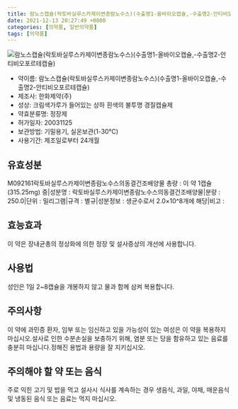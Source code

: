 ```yaml
---
title: 람노스캡슐(락토바실루스카제이변종람노수스)(수출명1-올바이오캡슐,-수출명2-안티비오포르테캡슐)
date: 2021-12-13 20:27:49 +0800
categories: [의약품, 일반의약품]
tags: [의약품]
---
```

![람노스캡슐(락토바실루스카제이변종람노수스)(수출명1-올바이오캡슐,-수출명2-안티비오포르테캡슐)](https://nedrug.mfds.go.kr/pbp/cmn/itemImageDownload/151326603582900087)

- 약이름: 람노스캡슐(락토바실루스카제이변종람노수스)(수출명1-올바이오캡슐,-수출명2-안티비오포르테캡슐)
- 제조사: 한화제약(주)
- 성상: 크림색가루가 들어있는 상하 흰색의 불투명 경질캡슐제
- 약효분류명: 정장제
- 허가일자: 20031125
- 보관방법: 기밀용기, 실온보관(1-30℃)
- 사용기간: 제조일로부터 24개월
## 유효성분
M092161락토바실루스카제이변종람노수스의동결건조배양물
총량 : 이 약 1캡슐 (315.25mg) 중|성분명 : 락토바실루스카제이변종람노수스의동결건조배양물|분량 : 250.0|단위 : 밀리그램|규격 : 별규|성분정보 : 생균수로서 2.0×10^8개에 해당|비고 :
## 효능효과
이 약은 장내균총의 정상화에 의한 정장 및 설사증상의 개선에 사용합니다.
## 사용법
성인은 1일 2~8캡슐을 개봉하지 않고 물과 함께 삼켜 복용합니다.
## 주의사항
이 약에 과민증 환자, 임부 또는 임신하고 있을 가능성이 있는 여성은 이 약을 복용하지 마십시오.설사로 인한 수분손실을 보충하기 위해, 염분 또는 당을 함유하고 있는 음료를 충분히 마십니다.정해진 용법과 용량을 잘 지키십시오.
## 주의해야 할 약 또는 음식
주로 익힌 고기 및 밥을 먹고 설사시 식사를 계속하는 경우 생음식, 과일, 야채, 매운음식 및 냉동된 음식 또는 음료는 먹지 마십시오.
